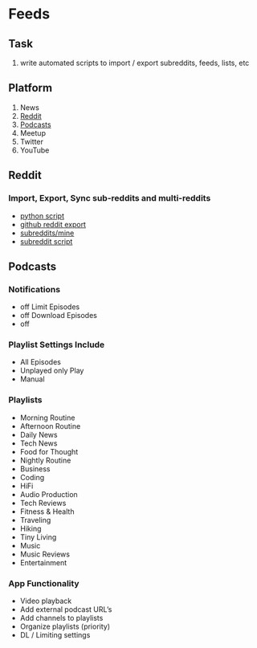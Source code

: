 # Feeds

## Task

1. write automated scripts to import / export subreddits, feeds, lists, etc

## Platform

1. News
2. [Reddit](#Reddit)
3. [Podcasts](#Podcasts)
4. Meetup
5. Twitter
6. YouTube

## Reddit

### Import, Export, Sync sub-reddits and multi-reddits

- [python script](https://mikefez.com/subreddit-backup-and-restore-python-script/)
- [github reddit export](https://github.com/csu/export-saved-reddit)
- [subreddits/mine](https://www.reddit.com/subreddits/mine)
- [subreddit script](https://www.reddit.com/r/Enhancement/comments/6r2d3w/is_there_a_way_to_import_and_export_subreddits/)

## Podcasts

### Notifications

- off Limit Episodes
- off Download Episodes
- off

### Playlist Settings Include

- All Episodes
- Unplayed only Play
- Manual

### Playlists

- Morning Routine
- Afternoon Routine
- Daily News
- Tech News
- Food for Thought
- Nightly Routine
- Business
- Coding
- HiFi
- Audio Production
- Tech Reviews
- Fitness & Health
- Traveling
- Hiking
- Tiny Living
- Music
- Music Reviews
- Entertainment

### App Functionality

- Video playback
- Add external podcast URL’s
- Add channels to playlists
- Organize playlists (priority)
- DL / Limiting settings
